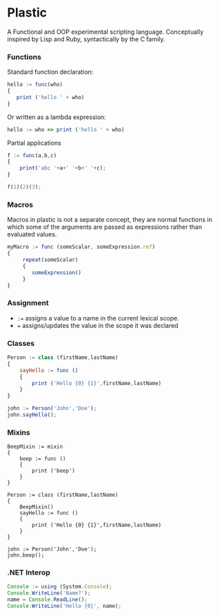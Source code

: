 # Plastic

A Functional and OOP experimental scripting language.
Conceptually inspired by Lisp and Ruby, syntactically by the C family.


### Functions

Standard function declaration:
```javascript
hello := func(who)
{
   print ('hello ' + who)
}
```

Or written as a lambda expression:
```javascript
hello := who => print ('hello ' + who)
```

Partial applications
```javascript
f := func(a,b,c)
{
    print('abc '+a+' '+b+' '+c);
}

f(1)(2)(3);
```


### Macros

Macros in plastic is not a separate concept, they are normal functions in which some of the arguments are passed as expressions rather than evaluated values.

```javascript
myMacro := func (someScalar, someExpression.ref)
{
     repeat(someScalar)
     {
        someExpression()
     }
}
```

### Assignment

* `:=` assigns a value to a name in the current lexical scope.
* `=` assigns/updates the value in the scope it was declared

### Classes

```javascript
Person := class (firstName,lastName)
{
    sayHello := func ()
    {
        print ('Hello {0} {1}',firstName,lastName)
    }
}

john := Person('John','Doe');
john.sayHello();
```

### Mixins

```
BeepMixin := mixin
{
    beep := func ()
    {
        print ('beep')
    }
}

Person := class (firstName,lastName)
{
    BeepMixin()
    sayHello := func ()
    {
        print ('Hello {0} {1}',firstName,lastName)
    }
}

john := Person('John','Doe');
john.beep();
```

### .NET Interop

```javascript
Console := using (System.Console);
Console.WriteLine('Name?');
name = Console.ReadLine();
Console.WriteLine('Hello {0}', name);
```

